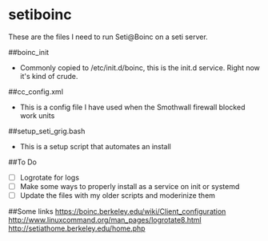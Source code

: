 # setiboinc
These are the files I need to run Seti@Boinc on a seti server.

##boinc_init 
- Commonly copied to /etc/init.d/boinc, this is the init.d service.  Right now it's kind of crude.

##cc_config.xml
- This is a config file I have used when the Smothwall firewall blocked work units

##setup_seti_grig.bash
- This is a setup script that automates an install

##To Do
- [ ] Logrotate for logs
- [ ] Make some ways to properly install as a service on init or systemd
- [ ] Update the files with my older scripts and moderinize them

##Some links
https://boinc.berkeley.edu/wiki/Client_configuration
http://www.linuxcommand.org/man_pages/logrotate8.html
http://setiathome.berkeley.edu/home.php

